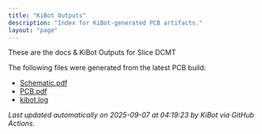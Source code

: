 ```yaml
---
title: "KiBot Outputs"
description: "Index for KiBot-generated PCB artifacts."
layout: "page"
---
```


These are the docs & KiBot Outputs for Slice DCMT

The following files were generated from the latest PCB build:

- [Schematic.pdf](./Schematic.pdf)
- [PCB.pdf](./PCB.pdf)
- [kibot.log](./kibot.log)

_Last updated automatically on 2025-09-07 at 04:19:23  by KiBot via GitHub Actions._
